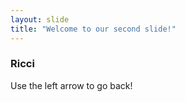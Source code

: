 ```yaml
---
layout: slide
title: "Welcome to our second slide!"
---
```

### Ricci
Use the left arrow to go back!